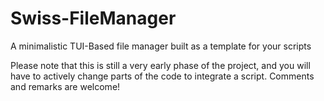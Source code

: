 # Swiss-FileManager
A minimalistic TUI-Based file manager built as a template for your scripts



Please note that this is still a very early phase of the project, and you will have to actively change parts of the code to integrate a script.
Comments and remarks are welcome!
